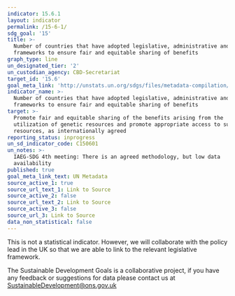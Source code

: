 ```yaml
---
indicator: 15.6.1
layout: indicator
permalink: /15-6-1/
sdg_goal: '15'
title: >-
  Number of countries that have adopted legislative, administrative and policy
  frameworks to ensure fair and equitable sharing of benefits
graph_type: line
un_designated_tier: '2'
un_custodian_agency: CBD-Secretariat
target_id: '15.6'
goal_meta_link: 'http://unstats.un.org/sdgs/files/metadata-compilation/Metadata-Goal-15.pdf'
indicator_name: >-
  Number of countries that have adopted legislative, administrative and policy
  frameworks to ensure fair and equitable sharing of benefits
target: >-
  Promote fair and equitable sharing of the benefits arising from the
  utilization of genetic resources and promote appropriate access to such
  resources, as internationally agreed
reporting_status: inprogress
un_sd_indicator_code: C150601
un_notes: >-
  IAEG-SDG 4th meeting: There is an agreed methodology, but low data
  availability
published: true
goal_meta_link_text: UN Metadata
source_active_1: true
source_url_text_1: Link to Source
source_active_2: false
source_url_text_2: Link to Source
source_active_3: false
source_url_3: Link to Source
data_non_statistical: false
---
```



This is not a statistical indicator. However, we will collaborate with the policy lead in the UK so that we are able to link to the relevant legislative framework.

The Sustainable Development Goals is a collaborative project, if you have any feedback or suggestions for data please contact us at <SustainableDevelopment@ons.gov.uk>  
